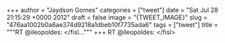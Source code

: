 
+++
author = "Jaydson Gomes"
categories = ["tweet"]
date = "Sat Jul 28 21:15:29 +0000 2012"
draft = false
image = "{TWEET_IMAGE}"
slug = "476aa1002b0a6ae374d9218a1dbeb10f7735ada6"
tags = ["tweet"]
title = """RT @ileopoldes: &lt;/fisl..."""
+++
RT @ileopoldes: &lt;/fisl&gt;

